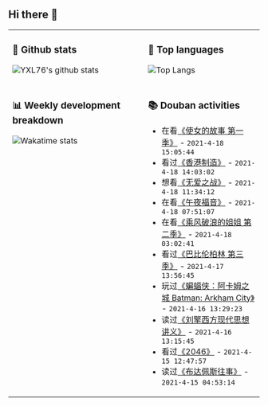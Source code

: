 ## Hi there 👋

<table>
<tr>
<td valign="top" width="54%">

### 🔭 Github stats

![YXL76's github stats](https://github-readme-stats.yxl76.vercel.app/api?username=YXL76&count_private=true&show_icons=true&include_all_commits=true&theme=tokyonight&line_height=28)

</td>

<td valign="top" width="46%">

### 🌱 Top languages

![Top Langs](https://github-readme-stats.yxl76.vercel.app/api/top-langs/?username=YXL76&layout=compact&theme=tokyonight&langs_count=10&hide=HTML,CSS,SCSS)

</td>
</tr>
<tr>
<td valign="top" width="54%">

### 📊 Weekly development breakdown

![Wakatime stats](https://github-readme-stats.yxl76.vercel.app/api/wakatime?username=YXL76&layout=compact&theme=tokyonight)


</td>
<td valign="top" width="46%">

### 📚 Douban activities

- 在看[《使女的故事 第一季》](http://movie.douban.com/subject/26784967/) - `2021-4-18 15:05:44`
- 看过[《香港制造》](http://movie.douban.com/subject/1292396/) - `2021-4-18 14:03:02`
- 想看[《无爱之战》](http://movie.douban.com/subject/1826462/) - `2021-4-18 11:34:12`
- 在看[《午夜福音》](http://movie.douban.com/subject/34996025/) - `2021-4-18 07:51:07`
- 在看[《乘风破浪的姐姐 第二季》](http://movie.douban.com/subject/35229470/) - `2021-4-18 03:02:41`
- 看过[《巴比伦柏林 第三季》](http://movie.douban.com/subject/30206424/) - `2021-4-17 13:56:45`
- 玩过[《蝙蝠侠：阿卡姆之城 Batman: Arkham City》](http://www.douban.com/game/10744991/) - `2021-4-16 13:29:23`
- 读过[《刘擎西方现代思想讲义》](https://book.douban.com/subject/35313227/) - `2021-4-16 13:15:45`
- 看过[《2046》](http://movie.douban.com/subject/1291555/) - `2021-4-15 12:47:57`
- 读过[《布达佩斯往事》](https://book.douban.com/subject/26606366/) - `2021-4-15 04:53:14`

</td>
</tr>
</table>

<!--
**YXL76/YXL76** is a ✨ _special_ ✨ repository because its `README.md` (this file) appears on your GitHub profile.

Here are some ideas to get you started:

- 🔭 I’m currently working on ...
- 🌱 I’m currently learning ...
- 👯 I’m looking to collaborate on ...
- 🤔 I’m looking for help with ...
- 💬 Ask me about ...
- 📫 How to reach me: ...
- 😄 Pronouns: ...
- ⚡ Fun fact: ...
-->
